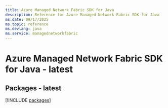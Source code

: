 ```yaml
---
title: Azure Managed Network Fabric SDK for Java
description: Reference for Azure Managed Network Fabric SDK for Java
ms.date: 09/17/2025
ms.topic: reference
ms.devlang: java
ms.service: managednetworkfabric
---
```

# Azure Managed Network Fabric SDK for Java - latest
## Packages - latest
[!INCLUDE [packages](managed-network-fabric-index.md)]